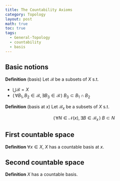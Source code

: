 ```yaml
---
title: The Countability Axioms
category: Topology
layout: post
math: true
toc: true
tags:
  - General-Topology
  - countability
  - basis
---
```

## Basic notions 

**Definition** (basis) Let ${ \mathcal{B} }$ be a subsets of ${ X }$ s.t.
- ${ \bigcup \mathscr{B} = X }$
- ${ (\,\forall B_{1},B_{2} \in \mathcal{B},\exists B_{3} \in \mathcal{B}\,) \ B_{3} \subset B_{1}\cap B_{2} }$

**Definition** (basis at ${ x }$) Let ${ \mathcal{B}_{x} }$ be a subsets of ${ X }$ s.t.

$$ (\,\forall N \in \mathcal{N}(x),\,\exists B \in \mathcal{B}_{x}\,) \ B \subset N $$

## First countable space
**Definition** ${ \forall x \in X }$, ${ X }$ has a countable basis at ${ x }$.

## Second countable space
**Definition** ${ X }$ has a countable basis.


